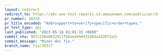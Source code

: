 ```yaml
---
layout: redirect
redirect_to: https://a8c-woo-test-reports.s3.amazonaws.com/public/pr/38318/api/index.html
pr_number: 38318
pr_title_encoded: "Add+support+to+verify+specific+order+types."
pr_test_type: api
last_published: "2023-05-18 01:01:15 +0000"
commit_sha: 987c216e8832811fb9aea99443140da162071e2c
commit_message: "Minor doc fix."
branch_name: fix/38317
---
```

